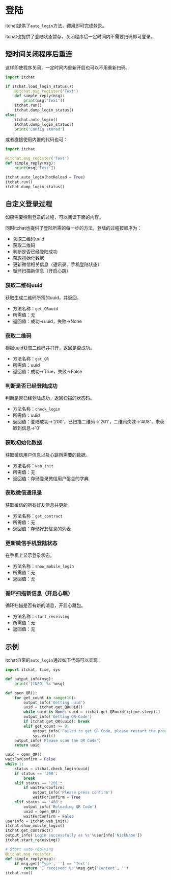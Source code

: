 # 登陆

itchat提供了`auto_login`方法，调用即可完成登录。

itchat也提供了登陆状态暂存，关闭程序后一定时间内不需要扫码即可登录。

## 短时间关闭程序后重连

这样即使程序关闭，一定时间内重新开启也可以不用重新扫码。

```python
import itchat

if itchat.load_login_status():
    @itchat.msg_register('Text')
    def simple_reply(msg):
        print(msg['Text'])
    itchat.run()
    itchat.dump_login_status()
else:
    itchat.auto_login()
    itchat.dump_login_status()
    print('Config stored')
```

或者直接使用内置的代码也可：

```python
import itchat

@itchat.msg_register('Text')
def simple_reply(msg):
    print(msg['Text'])

itchat.auto_login(hotReload = True)
itchat.run()
itchat.dump_login_status()
```

## 自定义登录过程

如果需要控制登录的过程，可以阅读下面的内容。

同时itchat也提供了登陆所需的每一步的方法，登陆的过程按顺序为：
* 获取二维码uuid
* 获取二维码
* 判断是否已经登陆成功
* 获取初始化数据
* 更新微信相关信息（通讯录、手机登陆状态）
* 循环扫描新信息（开启心跳）

### 获取二维码uuid

获取生成二维码所需的uuid，并返回。

* 方法名称：`get_QRuuid`
* 所需值：无
* 返回值：成功->uuid，失败->None

### 获取二维码

根据uuid获取二维码并打开，返回是否成功。

* 方法名称：`get_QR`
* 所需值：uuid
* 返回值：成功->True，失败->False

### 判断是否已经登陆成功

判断是否已经登陆成功，返回扫描的状态码。

* 方法名称：`check_login`
* 所需值：uuid
* 返回值：登陆成功->'200'，已扫描二维码->'201'，二维码失效->'408'，未获取到信息->'0'

### 获取初始化数据

获取微信用户信息以及心跳所需要的数据。

* 方法名称：`web_init`
* 所需值：无
* 返回值：存储登录微信用户信息的字典

### 获取微信通讯录

获取微信的所有好友信息并更新。

* 方法名称：`get_contract`
* 所需值：无
* 返回值：存储好友信息的列表

### 更新微信手机登陆状态

在手机上显示登录状态。

* 方法名称：`show_mobile_login`
* 所需值：无
* 返回值：无

### 循环扫描新信息（开启心跳）

循环扫描是否有新的消息，开启心跳包。

* 方法名称：`start_receiving`
* 所需值：无
* 返回值：无

## 示例

itchat自带的`auto_login`通过如下代码可以实现：

```python
import itchat, time, sys

def output_info(msg):
    print('[INFO] %s'%msg)

def open_QR():
    for get_count in range(10):
        output_info('Getting uuid')
        uuid = itchat.get_QRuuid()
        while uuid is None: uuid = itchat.get_QRuuid();time.sleep(1)
        output_info('Getting QR Code')
        if itchat.get_QR(uuid): break
        elif get_count >= 9:
            output_info('Failed to get QR Code, please restart the program')
            sys.exit()
    output_info('Please scan the QR Code')
    return uuid

uuid = open_QR()
waitForConfirm = False
while 1:
    status = itchat.check_login(uuid)
    if status == '200':
        break
    elif status == '201':
        if waitForConfirm:
            output_info('Please press confirm')
            waitForConfirm = True
    elif status == '408':
        output_info('Reloading QR Code')
        uuid = open_QR()
        waitForConfirm = False
userInfo = itchat.web_init()
itchat.show_mobile_login()
itchat.get_contract()
output_info('Login successfully as %s'%userInfo['NickName'])
itchat.start_receiving()

# Start auto-replying
@itchat.msg_register
def simple_reply(msg):
    if msg.get('Type', '') == 'Text':
        return 'I received: %s'%msg.get('Content', '')
itchat.run()
```
